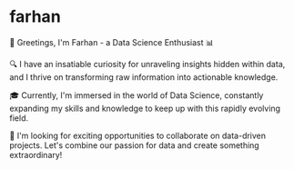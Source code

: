 # farhan

🚀 Greetings, I'm Farhan - a Data Science Enthusiast 📊

🔍 I have an insatiable curiosity for unraveling insights hidden within data, and I thrive on transforming raw information into actionable knowledge.

🎓 Currently, I'm immersed in the world of Data Science, constantly expanding my skills and knowledge to keep up with this rapidly evolving field.

💼 I'm  looking for exciting opportunities to collaborate on data-driven projects. Let's combine our passion for data and create something extraordinary!
